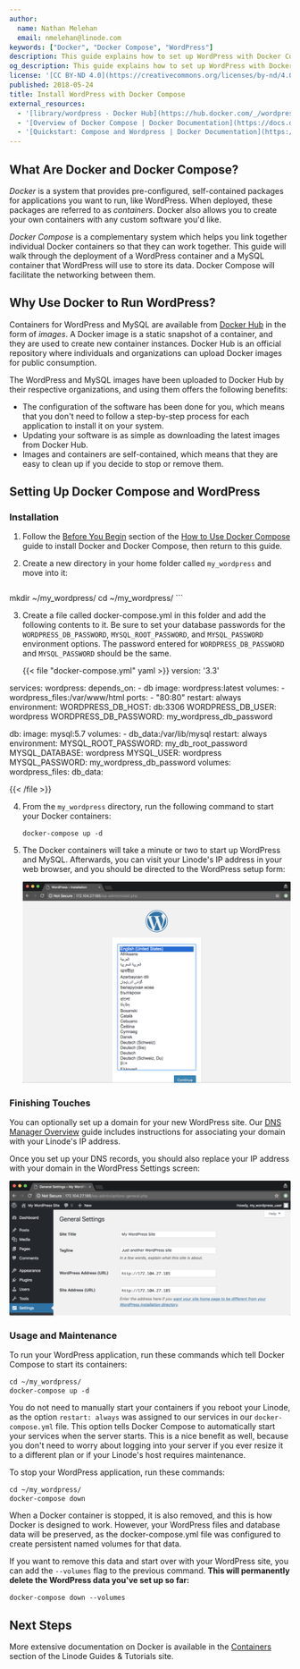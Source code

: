```yaml
---
author:
  name: Nathan Melehan
  email: nmelehan@linode.com
keywords: ["Docker", "Docker Compose", "WordPress"]
description: This guide explains how to set up WordPress with Docker Compose.
og_description: This guide explains how to set up WordPress with Docker Compose.
license: '[CC BY-ND 4.0](https://creativecommons.org/licenses/by-nd/4.0)'
published: 2018-05-24
title: Install WordPress with Docker Compose
external_resources:
  - '[library/wordpress - Docker Hub](https://hub.docker.com/_/wordpress/)'
  - '[Overview of Docker Compose | Docker Documentation](https://docs.docker.com/compose/overview/)'
  - '[Quickstart: Compose and Wordpress | Docker Documentation](https://docs.docker.com/compose/wordpress/)'
---
```


## What Are Docker and Docker Compose?

*Docker* is a system that provides pre-configured, self-contained packages for applications you want to run, like WordPress. When deployed, these packages are referred to as *containers*. Docker also allows you to create your own containers with any custom software you'd like.

*Docker Compose* is a complementary system which helps you link together individual Docker containers so that they can work together. This guide will walk through the deployment of a WordPress container and a MySQL container that WordPress will use to store its data. Docker Compose will facilitate the networking between them.

## Why Use Docker to Run WordPress?

Containers for WordPress and MySQL are available from [Docker Hub](https://hub.docker.com/) in the form of *images*. A Docker image is a static snapshot of a container, and they are used to create new container instances. Docker Hub is an official repository where individuals and organizations can upload Docker images for public consumption.

The WordPress and MySQL images have been uploaded to Docker Hub by their respective organizations, and using them offers the following benefits:

- The configuration of the software has been done for you, which means that you don't need to follow a step-by-step process for each application to install it on your system.
- Updating your software is as simple as downloading the latest images from Docker Hub.
- Images and containers are self-contained, which means that they are easy to clean up if you decide to stop or remove them.

## Setting Up Docker Compose and WordPress

### Installation

1. Follow the [Before You Begin](/docs/applications/containers/how-to-use-docker-compose/#before-you-begin) section of the [How to Use Docker Compose](/docs/applications/containers/how-to-use-docker-compose/#before-you-begin) guide to install Docker and Docker Compose, then return to this guide.

2. Create a new directory in your home folder called `my_wordpress` and move into it:

    ```
mkdir ~/my_wordpress/
cd ~/my_wordpress/
    ```

3. Create a file called docker-compose.yml in this folder and add the following contents to it. Be sure to set your database passwords for the `WORDPRESS_DB_PASSWORD`, `MYSQL_ROOT_PASSWORD`, and `MYSQL_PASSWORD` environment options. The password entered for `WORDPRESS_DB_PASSWORD` and `MYSQL_PASSWORD` should be the same.

    {{< file "docker-compose.yml" yaml >}}
version: '3.3'

services:
   wordpress:
     depends_on:
       - db
     image: wordpress:latest
     volumes:
       - wordpress_files:/var/www/html
     ports:
       - "80:80"
     restart: always
     environment:
       WORDPRESS_DB_HOST: db:3306
       WORDPRESS_DB_USER: wordpress
       WORDPRESS_DB_PASSWORD: my_wordpress_db_password

   db:
     image: mysql:5.7
     volumes:
       - db_data:/var/lib/mysql
     restart: always
     environment:
       MYSQL_ROOT_PASSWORD: my_db_root_password
       MYSQL_DATABASE: wordpress
       MYSQL_USER: wordpress
       MYSQL_PASSWORD: my_wordpress_db_password
volumes:
    wordpress_files:
    db_data:

{{< /file >}}

4. From the `my_wordpress` directory, run the following command to start your Docker containers:

    ```
    docker-compose up -d
    ```

5. The Docker containers will take a minute or two to start up WordPress and MySQL. Afterwards, you can visit your Linode's IP address in your web browser, and you should be directed to the WordPress setup form:

    ![WordPress setup screen in the web browser](/docs/assets/docker-compose-wordpress-wizard.png "WordPress setup screen in the web browser")

### Finishing Touches

You can optionally set up a domain for your new WordPress site. Our [DNS Manager Overview](https://linode.com/docs/networking/dns/dns-manager-overview/) guide includes instructions for associating your domain with your Linode's IP address.

Once you set up your DNS records, you should also replace your IP address with your domain in the WordPress Settings screen:

![WordPress settings screen in the web browser](/docs/assets/docker-compose-wordpress-settings-screen.png "WordPress settings screen in the web browser")

### Usage and Maintenance

To run your WordPress application, run these commands which tell Docker Compose to start its containers:

```
cd ~/my_wordpress/
docker-compose up -d
```

You do not need to manually start your containers if you reboot your Linode, as the option `restart: always` was assigned to our services in our `docker-compose.yml` file. This option tells Docker Compose to automatically start your services when the server starts. This is a nice benefit as well, because you don't need to worry about logging into your server if you ever resize it to a different plan or if your Linode's host requires maintenance.

To stop your WordPress application, run these commands:

```
cd ~/my_wordpress/
docker-compose down
```

When a Docker container is stopped, it is also removed, and this is how Docker is designed to work. However, your WordPress files and database data will be preserved, as the docker-compose.yml file was configured to create persistent named volumes for that data.

If you want to remove this data and start over with your WordPress site, you can add the `--volumes` flag to the previous command. **This will permanently delete the WordPress data you've set up so far:**

```
docker-compose down --volumes
```

## Next Steps

More extensive documentation on Docker is available in the [Containers](/docs/applications/containers/) section of the Linode Guides & Tutorials site.